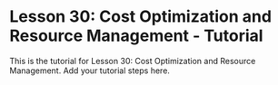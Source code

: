 # Lesson 30: Cost Optimization and Resource Management - Tutorial

This is the tutorial for Lesson 30: Cost Optimization and Resource Management. Add your tutorial steps here.
